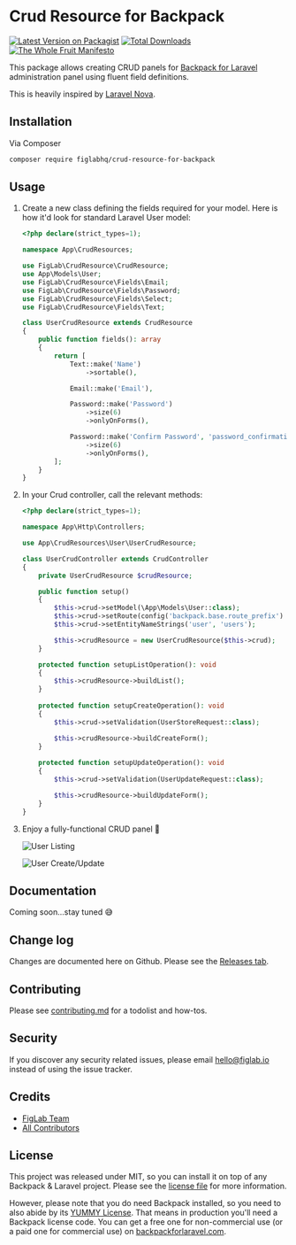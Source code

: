 # Crud Resource for Backpack

[![Latest Version on Packagist][ico-version]][link-packagist]
[![Total Downloads][ico-downloads]][link-downloads]
[![The Whole Fruit Manifesto](https://img.shields.io/badge/writing%20standard-the%20whole%20fruit-brightgreen)](https://github.com/the-whole-fruit/manifesto)

This package allows creating CRUD panels for [Backpack for Laravel](https://backpackforlaravel.com/) administration panel using fluent field definitions.

This is heavily inspired by [Laravel Nova](https://nova.laravel.com/).

## Installation

Via Composer

``` bash
composer require figlabhq/crud-resource-for-backpack
```

## Usage

1. Create a new class defining the fields required for your model. Here is how it'd look for standard Laravel User model:
    
    ```php
    <?php declare(strict_types=1);

    namespace App\CrudResources;

    use FigLab\CrudResource\CrudResource;
    use App\Models\User;
    use FigLab\CrudResource\Fields\Email;
    use FigLab\CrudResource\Fields\Password;
    use FigLab\CrudResource\Fields\Select;
    use FigLab\CrudResource\Fields\Text;
    
    class UserCrudResource extends CrudResource
    {
        public function fields(): array
        {
            return [
                Text::make('Name')
                    ->sortable(),
    
                Email::make('Email'),
    
                Password::make('Password')
                    ->size(6)
                    ->onlyOnForms(),
    
                Password::make('Confirm Password', 'password_confirmation')
                    ->size(6)
                    ->onlyOnForms(),
            ];
        }
    }
    
    ```
2. In your Crud controller, call the relevant methods:

    ```php
    <?php declare(strict_types=1);
    
    namespace App\Http\Controllers;
    
    use App\CrudResources\User\UserCrudResource;
    
    class UserCrudController extends CrudController
    {
        private UserCrudResource $crudResource;
    
        public function setup()
        {
            $this->crud->setModel(\App\Models\User::class);
            $this->crud->setRoute(config('backpack.base.route_prefix') . '/users');
            $this->crud->setEntityNameStrings('user', 'users');
    
            $this->crudResource = new UserCrudResource($this->crud);
        }
    
        protected function setupListOperation(): void
        {
            $this->crudResource->buildList();
        }
        
        protected function setupCreateOperation(): void
        {
            $this->crud->setValidation(UserStoreRequest::class);
    
            $this->crudResource->buildCreateForm();
        }
        
        protected function setupUpdateOperation(): void
        {
            $this->crud->setValidation(UserUpdateRequest::class);
    
            $this->crudResource->buildUpdateForm();
        }
    }
    ```

4. Enjoy a fully-functional CRUD panel 🎉

    ![User Listing](https://user-images.githubusercontent.com/171715/176384391-7288e693-19a7-4553-8eb2-46807c05acf8.png)
    
    ![User Create/Update](https://user-images.githubusercontent.com/171715/176384365-ca5e6d44-d634-43a8-b1ca-9a2b8edcdf80.png)

## Documentation

Coming soon...stay tuned 😅

## Change log

Changes are documented here on Github. Please see the [Releases tab](https://github.com/figlabhq/crud-resource-for-backpack/releases).

## Contributing

Please see [contributing.md](contributing.md) for a todolist and how-tos.

## Security

If you discover any security related issues, please email hello@figlab.io instead of using the issue tracker.

## Credits

- [FigLab Team][link-author]
- [All Contributors][link-contributors]

## License

This project was released under MIT, so you can install it on top of any Backpack & Laravel project. Please see the 
[license file](license.md) for more information. 

However, please note that you do need Backpack installed, so you need to also abide by its [YUMMY License](https://github.com/Laravel-Backpack/CRUD/blob/master/LICENSE.md). 
That means in production you'll need a Backpack license code. You can get a free one for non-commercial use 
(or a paid one for commercial use) on [backpackforlaravel.com](https://backpackforlaravel.com).


[ico-version]: https://img.shields.io/packagist/v/figlabhq/crud-resource-for-backpack.svg?style=flat-square
[ico-downloads]: https://img.shields.io/packagist/dt/figlabhq/crud-resource-for-backpack.svg?style=flat-square

[link-packagist]: https://packagist.org/packages/figlabhq/crud-resource-for-backpack
[link-downloads]: https://packagist.org/packages/figlabhq/crud-resource-for-backpack
[link-author]: https://github.com/figlabhq
[link-contributors]: ../../contributors
